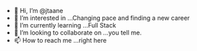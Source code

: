 - 👋 Hi, I’m @jtaane
- 👀 I’m interested in ...Changing pace and finding a new career
- 🌱 I’m currently learning ...Full Stack
- 💞️ I’m looking to collaborate on ...you tell me. 
- 📫 How to reach me ...right here 

<!---
jtaane/jtaane is a ✨ special ✨ repository because its `README.md` (this file) appears on your GitHub profile.
You can click the Preview link to take a look at your changes.
--->
